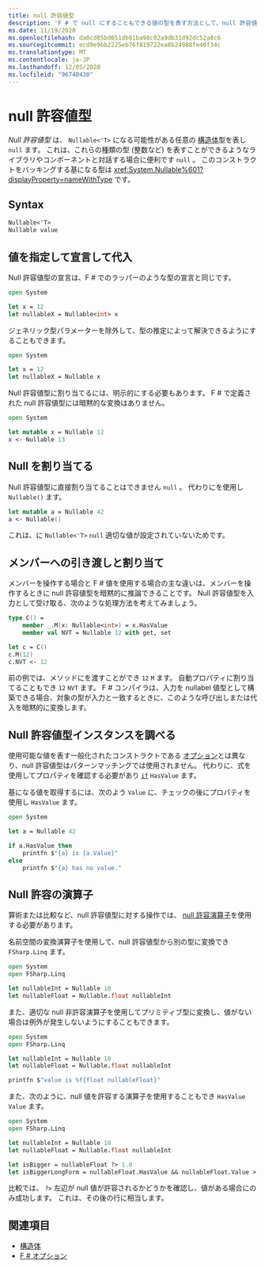 ```yaml
---
title: null 許容値型
description: 'F # で null にすることもできる値の型を表す方法として、null 許容値型を使用する方法について説明します。'
ms.date: 11/19/2020
ms.openlocfilehash: da0cd85bd651db81ba98c02a9db31d92dc52a8c6
ms.sourcegitcommit: ecd9e9bb2225eb76f819722ea8b24988fe46f34c
ms.translationtype: MT
ms.contentlocale: ja-JP
ms.lasthandoff: 12/05/2020
ms.locfileid: "96740430"
---
```

# <a name="nullable-value-types"></a>null 許容値型

_Null 許容値型_ は、 `Nullable<'T>` になる可能性がある任意の [構造体](structures.md)型を表し `null` ます。 これは、これらの種類の型 (整数など) を表すことができるようなライブラリやコンポーネントと対話する場合に便利です `null` 。 このコンストラクトをバッキングする基になる型は <xref:System.Nullable%601?displayProperty=nameWithType> です。

## <a name="syntax"></a>Syntax

```fsharp
Nullable<'T>
Nullable value
```

## <a name="declare-and-assign-with-values"></a>値を指定して宣言して代入

Null 許容値型の宣言は、F # でのラッパーのような型の宣言と同じです。

```fsharp
open System

let x = 12
let nullableX = Nullable<int> x
```

ジェネリック型パラメーターを除外して、型の推定によって解決できるようにすることもできます。

```fsharp
open System

let x = 12
let nullableX = Nullable x
```

Null 許容値型に割り当てるには、明示的にする必要もあります。 F # で定義された null 許容値型には暗黙的な変換はありません。

```fsharp
open System

let mutable x = Nullable 12
x <- Nullable 13
```

## <a name="assign-null"></a>Null を割り当てる

Null 許容値型に直接割り当てることはできません `null` 。 代わりにを使用し `Nullable()` ます。

```fsharp
let mutable a = Nullable 42
a <- Nullable()
```

これは、に `Nullable<'T>` `null` 適切な値が設定されていないためです。

## <a name="pass-and-assign-to-members"></a>メンバーへの引き渡しと割り当て

メンバーを操作する場合と F # 値を使用する場合の主な違いは、メンバーを操作するときに null 許容値型を暗黙的に推論できることです。 Null 許容値型を入力として受け取る、次のような処理方法を考えてみましょう。

```fsharp
type C() =
    member _.M(x: Nullable<int>) = x.HasValue
    member val NVT = Nullable 12 with get, set

let c = C()
c.M(12)
c.NVT <- 12
```

前の例では、メソッドにを渡すことができ `12` `M` ます。 自動プロパティに割り当てることもでき `12` `NVT` ます。 F # コンパイラは、入力を nullabel 値型として構築できる場合、対象の型が入力と一致するときに、このような呼び出しまたは代入を暗黙的に変換します。

## <a name="examine-a-nullable-value-type-instance"></a>Null 許容値型インスタンスを調べる

使用可能な値を表す一般化されたコンストラクトである [オプション](options.md)とは異なり、null 許容値型はパターンマッチングでは使用されません。 代わりに、式を使用してプロパティを確認する必要があり [`if`](conditional-expressions-if-then-else.md) `HasValue` ます。

基になる値を取得するには、次のよう `Value` に、チェックの後にプロパティを使用し `HasValue` ます。

```fsharp
open System

let a = Nullable 42

if a.HasValue then
    printfn $"{a} is {a.Value}"
else
    printfn $"{a} has no value."
```

## <a name="nullable-operators"></a>Null 許容の演算子

算術または比較など、null 許容値型に対する操作では、 [null 許容演算子](symbol-and-operator-reference/nullable-operators.md)を使用する必要があります。

名前空間の変換演算子を使用して、null 許容値型から別の型に変換でき `FSharp.Linq` ます。

```fsharp
open System
open FSharp.Linq

let nullableInt = Nullable 10
let nullableFloat = Nullable.float nullableInt
```

また、適切な null 非許容演算子を使用してプリミティブ型に変換し、値がない場合は例外が発生しないようにすることもできます。

```fsharp
open System
open FSharp.Linq

let nullableInt = Nullable 10
let nullableFloat = Nullable.float nullableInt

printfn $"value is %f{float nullableFloat}"
```

また、次のように、null 値を許容する演算子を使用することもでき `HasValue` `Value` ます。

```fsharp
open System
open FSharp.Linq

let nullableInt = Nullable 10
let nullableFloat = Nullable.float nullableInt

let isBigger = nullableFloat ?> 1.0
let isBiggerLongForm = nullableFloat.HasValue && nullableFloat.Value > 1.0
```

比較では、 `?>` 左辺が null 値が許容されるかどうかを確認し、値がある場合にのみ成功します。 これは、その後の行に相当します。

## <a name="see-also"></a>関連項目

- [構造体](structures.md)
- [F # オプション](options.md)
